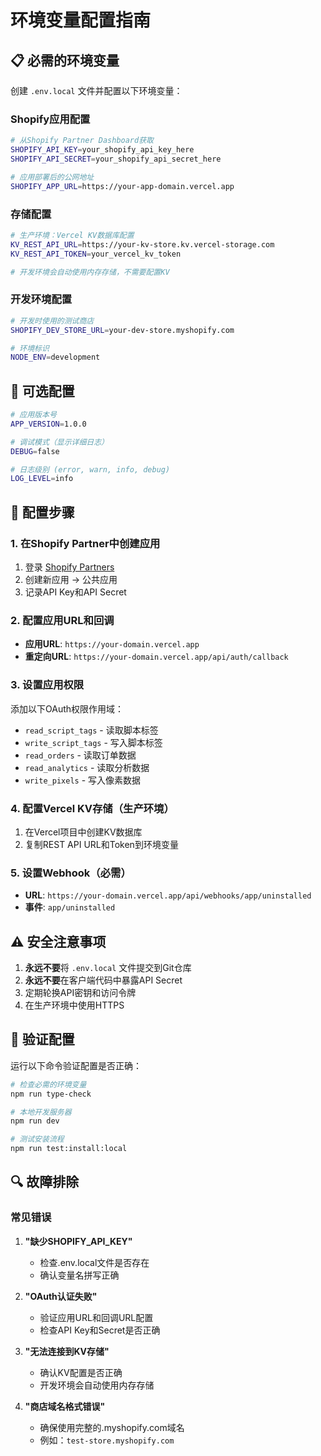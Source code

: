 # 环境变量配置指南

## 📋 必需的环境变量

创建 `.env.local` 文件并配置以下环境变量：

### Shopify应用配置
```bash
# 从Shopify Partner Dashboard获取
SHOPIFY_API_KEY=your_shopify_api_key_here
SHOPIFY_API_SECRET=your_shopify_api_secret_here

# 应用部署后的公网地址
SHOPIFY_APP_URL=https://your-app-domain.vercel.app
```

### 存储配置
```bash
# 生产环境：Vercel KV数据库配置
KV_REST_API_URL=https://your-kv-store.kv.vercel-storage.com
KV_REST_API_TOKEN=your_vercel_kv_token

# 开发环境会自动使用内存存储，不需要配置KV
```

### 开发环境配置
```bash
# 开发时使用的测试商店
SHOPIFY_DEV_STORE_URL=your-dev-store.myshopify.com

# 环境标识
NODE_ENV=development
```

## 🔧 可选配置

```bash
# 应用版本号
APP_VERSION=1.0.0

# 调试模式（显示详细日志）
DEBUG=false

# 日志级别 (error, warn, info, debug)
LOG_LEVEL=info
```

## 📝 配置步骤

### 1. 在Shopify Partner中创建应用
1. 登录 [Shopify Partners](https://partners.shopify.com/)
2. 创建新应用 → 公共应用
3. 记录API Key和API Secret

### 2. 配置应用URL和回调
- **应用URL**: `https://your-domain.vercel.app`
- **重定向URL**: `https://your-domain.vercel.app/api/auth/callback`

### 3. 设置应用权限
添加以下OAuth权限作用域：
- `read_script_tags` - 读取脚本标签
- `write_script_tags` - 写入脚本标签
- `read_orders` - 读取订单数据
- `read_analytics` - 读取分析数据
- `write_pixels` - 写入像素数据

### 4. 配置Vercel KV存储（生产环境）
1. 在Vercel项目中创建KV数据库
2. 复制REST API URL和Token到环境变量

### 5. 设置Webhook（必需）
- **URL**: `https://your-domain.vercel.app/api/webhooks/app/uninstalled`
- **事件**: `app/uninstalled`

## ⚠️ 安全注意事项

1. **永远不要**将 `.env.local` 文件提交到Git仓库
2. **永远不要**在客户端代码中暴露API Secret
3. 定期轮换API密钥和访问令牌
4. 在生产环境中使用HTTPS

## 🧪 验证配置

运行以下命令验证配置是否正确：

```bash
# 检查必需的环境变量
npm run type-check

# 本地开发服务器
npm run dev

# 测试安装流程
npm run test:install:local
```

## 🔍 故障排除

### 常见错误

1. **"缺少SHOPIFY_API_KEY"**
   - 检查.env.local文件是否存在
   - 确认变量名拼写正确

2. **"OAuth认证失败"**
   - 验证应用URL和回调URL配置
   - 检查API Key和Secret是否正确

3. **"无法连接到KV存储"**
   - 确认KV配置是否正确
   - 开发环境会自动使用内存存储

4. **"商店域名格式错误"**
   - 确保使用完整的.myshopify.com域名
   - 例如：`test-store.myshopify.com` 